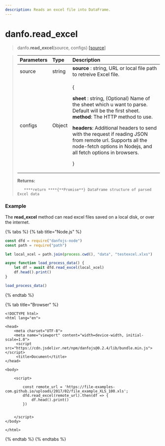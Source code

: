```yaml
---
description: Reads an excel file into DataFrame.
---
```


# danfo.read\_excel

> danfo.**read\_excel**\(source, configs\) [\[source](https://github.com/opensource9ja/danfojs/blob/849d14c8e7fa79bce4ffa9d0d177639047313520/danfojs/src/io/reader.js#L89)\]

> <table>
>   <thead>
>     <tr>
>       <th style="text-align:left">Parameters</th>
>       <th style="text-align:left">Type</th>
>       <th style="text-align:left">Description</th>
>     </tr>
>   </thead>
>   <tbody>
>     <tr>
>       <td style="text-align:left">source</td>
>       <td style="text-align:left">string</td>
>       <td style="text-align:left"><b>source</b> : string, URL or local file path to retreive Excel file.</td>
>     </tr>
>     <tr>
>       <td style="text-align:left">configs</td>
>       <td style="text-align:left">Object</td>
>       <td style="text-align:left">
>         <p>{</p>
>         <p><b>sheet</b> : string, (Optional) Name of the sheet which u want to parse.
>           Default will be the first sheet.
>           <br /><b>method</b>: The HTTP method to use.</p>
>         <p><b>headers</b>: Additional headers to send with the request if reading
>           JSON from remote url. Supports all the node-fetch options in Nodejs, and
>           all fetch options in browsers.</p>
>         <p>}</p>
>       </td>
>     </tr>
>   </tbody>
> </table>
>
> **Returns:**
>
>        ****return ****{**Promise**} DataFrame structure of parsed Excel data

### Example

The **read\_excel** method can read excel files saved on a local disk, or over the internet.

{% tabs %}
{% tab title="Node.js" %}
```javascript
const dfd = require("danfojs-node")
const path = require("path")

let local_xcel = path.join(process.cwd(), "data", "testexcel.xlxs")

async function load_process_data() {
    let df = await dfd.read_excel(local_xcel)
    df.head().print()
}

load_process_data()
```
{% endtab %}

{% tab title="Browser" %}
```markup
<!DOCTYPE html>
<html lang="en">

<head>
    <meta charset="UTF-8">
    <meta name="viewport" content="width=device-width, initial-scale=1.0">
     <script src="https://cdn.jsdelivr.net/npm/danfojs@0.2.4/lib/bundle.min.js"></script>
     <title>Document</title>
</head>

<body>

    <script>

        const remote_url = 'https://file-examples-com.github.io/uploads/2017/02/file_example_XLS_100.xls';
        dfd.read_excel(remote_url).then(df => {
            df.head().print()
        })

         
    </script>
</body>

</html>

```
{% endtab %}
{% endtabs %}

